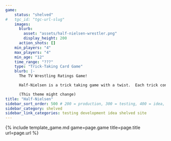 ```yaml
---
game:
    status: "shelved"
#   tgc_id: "tgc-url-slug"
    images:
      blurb:
        asset: "assets/half-nielsen-wrestler.png"
        display_height: 200
      action_shots: []
    min_players: "4"
    max_players: "4"
    min_age: "12"
    time_range: "???"
    type: "Trick-Taking Card Game"
    blurb: |-
      The TV Wrestling Ratings Game!

      Half-Nielsen is a trick taking game with a twist.  Each trick consists of a Wrestler, an Outfit, a Signature Move, and a Theme Song; if your contribution to the trick has the best time slot, you win the trick.

      (This theme might change)
title: "Half-Nielsen"
sidebar_sort_order: 500 # 200 = production, 300 = testing, 400 = idea, 500 = shelved
sidebar_category: shelved
sidebar_link_categories: testing development idea shelved site
---
```

{% include template_game.md game=page.game title=page.title url=page.url %}
